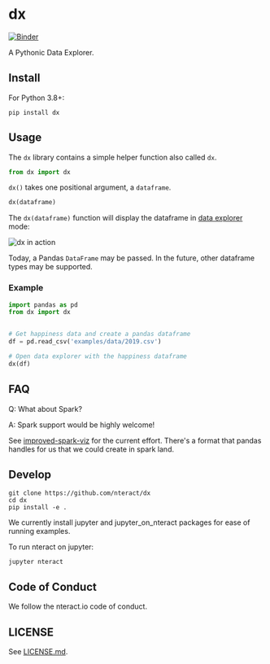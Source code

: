 # dx

[![Binder](https://mybinder.org/badge_logo.svg)](https://mybinder.org/v2/gh/nteract/dx/main?urlpath=nteract/tree/examples])

A Pythonic Data Explorer.

## Install

For Python 3.8+:

```
pip install dx
```

## Usage

The `dx` library contains a simple helper function also called `dx`.

```python
from dx import dx
```

`dx()` takes one positional argument, a `dataframe`.

```python
dx(dataframe)
```

The `dx(dataframe)` function will display the dataframe in
[data explorer](https://github.com/nteract/data-explorer) mode:

![dx in action](https://user-images.githubusercontent.com/836375/44104304-651a2560-9fa3-11e8-9852-76db43270188.png)

Today, a Pandas `DataFrame` may be passed. In the future, other dataframe types
may be supported.

### Example

```python
import pandas as pd
from dx import dx


# Get happiness data and create a pandas dataframe
df = pd.read_csv('examples/data/2019.csv')

# Open data explorer with the happiness dataframe
dx(df)
```

## FAQ

Q: What about Spark?

A: Spark support would be highly welcome!

See [improved-spark-viz](https://github.com/nteract/improved-spark-viz) for
the current effort. There's a format that pandas handles for us that we could
create in spark land.

## Develop

```
git clone https://github.com/nteract/dx
cd dx
pip install -e .
```

We currently install jupyter and jupyter_on_nteract packages for ease of running
examples.

To run nteract on jupyter:

```
jupyter nteract
```



## Code of Conduct

We follow the nteract.io code of conduct.

## LICENSE

See [LICENSE.md](LICENSE.md).
